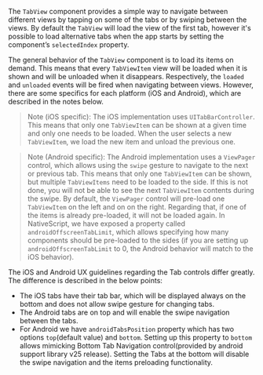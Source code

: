 The `TabView` component provides a simple way to navigate between different views by tapping on some of the tabs or by swiping between the views.
By default the `TabView` will load the view of the first tab, however it's possible to load alternative tabs when the app starts by setting the component’s `selectedIndex` property.

<snippet id='tab-view-require'/>
<snippet id='tab-view-import'/>

The general behavior of the `TabView` component is to load its items on demand. This means that every `TabViewItem` view will be loaded when it is shown and will be unloaded when it disappears. Respectively, the `loaded` and `unloaded` events will be fired when navigating between views. However, there are some specifics for each platform (iOS and Android), which are described in the notes below.

> Note (iOS specific): The iOS implementation uses `UITabBarController`. This means that only one `TabViewItem` can be shown at a given time and only one needs to be loaded. When the user selects a new `TabViewItem`, we load the new item and unload the previous one.

> Note (Android specific): The Android implementation uses a `ViewPager` control, which allows using the `swipe` gesture to navigate to the next or previous tab. This means that only one `TabViewItem` can be shown, but multiple `TabViewItems` need to be loaded to the side. If this is not done, you will not be able to see the next `TabViewItem` contents during the swipe. By default, the `ViewPager` control will pre-load one `TabViewItem` on the left and on on the right. Regarding that, if one of the items is already pre-loaded, it will not be loaded again. In NativeScript, we have exposed a property called `androidOffscreenTabLimit`, which allows specifying how many components should be pre-loaded to the sides (if you are setting up `androidOffscreenTabLimit` to 0, the Android behavior will match to the iOS behavior). 
 
The iOS and Android UX guidelines regarding the Tab controls differ greatly. The difference is described in the below points:

* The iOS tabs have their tab bar, which will be displayed always on the bottom and does not allow swipe gesture for changing tabs.
* The Android tabs are on top and will enable the swipe navigation between the tabs.
* For Android we have `androidTabsPosition` property which has two options `top`(default value) and `bottom`. Setting up this property to `bottom` allows mimicking Bottom Tab Navigation control(provided by android support library v25 release). Setting the Tabs at the bottom will disable the swipe navigation and the items preloading functionality.